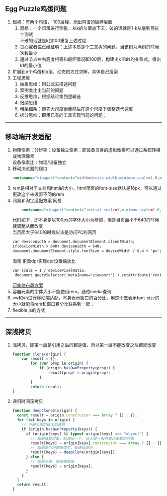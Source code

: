  ## Egg Puzzle鸡蛋问题
 1. 起初：有两个鸡蛋， 100层楼，测出鸡蛋的破碎层数
    1. 思想：一个鸡蛋进行测量，从k的位置放下去，破的话就是1-k从底到高挨个测试  
    不破的话就是k到100重复上述过程
    1. 贪心或者说已经证明：上述本质是个二叉树的问题，当该树为满树的时候次数最少
    1. 通过节点左右高度相等和最坏情况即100层，构建出k1和N的关系式，得出k1的最小值
 1. 扩展到p个鸡蛋和q层，动态的方式求解，具体自己搜索
 1. 工程思维
    1. 抽象思维：用公式去描述问题
    1. 案例类比出当前的问题
    1. 反推思维，根据结论拿到逻辑链
    1. 归纳思维
    1. 粗条细条：即先大尺度衡量然后在这个尺度下调整迭代速度
    1. 拆分思维：即用已有的工具实现当前的问题；
---
## 移动端开发适配
1. 物理像素：分辨率；设备独立像素：即设备自身的虚拟像素可以通过系统转换成物理像素  
设备像素比：物理/设备独立
1. 移动浏览器的视口
    ```html
    <metaname="viewport"content=“width=device-width,minimum-scale=1.0,maximum-scale=1.0”/>
    ```
1. rem是相对于文档和html的大小，html里面的font-size默认是16px，可以通过更改这个来设置不同的rem    
1. 网易和淘宝适配方案
    网易
    ```html
        <metaname="viewport"content=“initial-scale=1,minimum-scale=1.0,maximum-scale=1.0”/>
    ```
    代码如下，即本身是以100px的字体大小为参照，但是当页面小于640的时候就调整从而改变  
    当页面大于640的时候应该是访问PC的网页
    ```html
    var deviceWidth = document.documentElement.clientWidth;
    if(deviceWidth > 640) deviceWidth = 640;
    document.documentElement.style.fontSize = deviceWidth / 6.4 + 'px';
    ```
    淘宝
    更改dpr实现dpr设置缩放比
    ```html
    var scale = 1 / devicePixelRatio;  
     document.querySelector('meta[name="viewport"]').setAttribute('content','initial-scale='+ scale + ', maximum-scale=' + scale + ', minimum-scale=' + scale + ', user-scalable=no');
    ```
    [可伸缩布局方案](https://github.com/amfe/lib-flexible)
1. 容器元素的字体大小不能使用rem，通过media查询    
1. vw和vh进行移动端适配，本身表示窗口的百分比，用这个去表示font-size的大小就能将rem和窗口百分比联系到一起；    
1. flexible.js的方式
---
## 深浅拷贝    
1. 浅拷贝，即第一层是引用之后的都是值，所以第一层不能改变之后都能改变
    ```javascript
    function clone(origin) {
        var result = {};
            for (var prop in origin) {
                if (origin.hasOwnProperty(prop)) {
                    result[prop] = origin[prop];
                }
            }
            return result;
    }
    ```    
2. 递归时间深拷贝
    ```javascript
    function deepClone2(origin) {
      const result = origin.constructor === Array ? [] : {};
      for (let keys in origin) {
        // 不遍历原型链上的属性
        if (origin.hasOwnProperty(keys)) {
          if (origin[keys] && typeof origin[keys] === "object") {
            // 如果值是对象，就递归一下, 区分是一般对象还是数组对象
            result[keys] = origin[keys].constructor === Array ? [] : {};
            // 如果是引用数据类型，会递归调用
            result[keys] = deepClone(origin[keys]);
          } else {
            // 如果不是，就直接赋值
            result[keys] = origin[keys];
          }
        }
      }
      return result;
    }
    ```








    